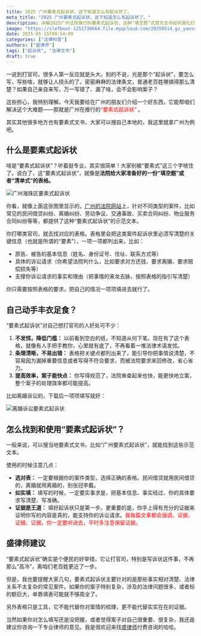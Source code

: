 ```yaml
---
title: 2025 广州要素式起诉状，这下知道怎么写起诉状了。
meta_title: "2025 广州要素式起诉状，这下知道怎么写起诉状了。"
description: 详解2025广州法院推行的要素式起诉状，这种"填空题"式官方文书如何简化打官司流程。深度剖析要素式起诉状的结构特点、适用范围及获取渠道，提供民间借贷、离婚纠纷、劳动争议等常见案件的实用填写指南。了解这一便民举措如何降低诉讼门槛、提高立案效率，以及使用时的关键注意事项。盛律师提醒：复杂案件仍需专业指导，证据永远是诉讼制胜的关键。自助诉讼必备参考资料。
image: "https://slefboot-1251736664.file.myqcloud.com/20250514_gz_yaosu.webp"
date: 2025-05-15T09:54:09
categories: ["法律科普"]
authors: ["盛律师"]
tags: ["起诉状", "法律文书"]
draft: true
---
```


一说到打官司，很多人第一反应就是头大。别的不说，光是那个“起诉状”，要怎么写，写些啥，就够让人挠头的了。密密麻麻的法律条文，普通老百姓哪搞得那么清楚？如果自己亲自来写，万一写错了、漏了啥，会不会影响案子？

这些担心，我特别理解。今天我要给在广州的朋友们介绍一个好东西，它能帮咱们解决这个大难题——那就是广州在推行的<span style="color: red;">“要素式起诉状”</span> 。

其实其他很多地方也有要素式文书，大家可以搜自己本地的，我这里就拿广州为例吧。

## 什么是要素式起诉状

啥是“要素式起诉状”？听着挺专业，其实很简单！大家别被“要素式”这三个字唬住了。说白了，这“要素式起诉状”，就像是**法院给大家准备好的一份“填空题”或者“清单式”的表格。**

![广州海珠区要素式起诉状](https://slefboot-1251736664.file.myqcloud.com/20250514_gz_yaosu.webp)

你看，就像上面这张图里显示的，[广州的法院网站](https://www.gzhzcourt.gov.cn/news/50016551.cshtml)上，针对不同类型的案件，比如常见的民间借贷纠纷、离婚纠纷、劳动争议、交通事故、买卖合同纠纷、物业服务合同纠纷等等，都提供了这种“要素式起诉状”的示范文本。

你打哪类官司，就去找对应的表格。表格里会把这类案件起诉状里必须写清楚的关键信息（也就是所谓的“要素”），一项一项都列出来，比如：

* 原告、被告的基本信息（姓名、身份证号、住址、联系方式等）
* 具体的诉讼请求（你希望法院判什么，比如要求对方还钱、要求离婚、要求赔偿损失等）
* 支撑你诉讼请求的事实和理由（把事情的来龙去脉，按照表格的指引写清楚）

你只需要按照表格的要求，把自己的情况一项项填进去就行了。

## 自己动手丰衣足食？

“要素式起诉状”对自己想打官司的人好处可不少：

1.  **不发怵，降低门槛：** 以前看到空白的纸，不知道从何下笔。现在有了这个表格，就像有人手把手教你，心里就有底了，不再看着一堆法律术语发怵。
2.  **条理清晰，不易出错：** 表格把关键点都列出来了，能引导你把事情说清楚，不容易因为漏掉重要信息或者写得不符合要求，而被法院要求来回修改，省心省力。
3.  **提高效率，案子能快点：** 你写得规范了，法院审查起来也快，能更快地立案，整个案子的处理效率都可能提高。

比如离婚诉讼的，下载后一项项填写就好：

![离婚诉讼要素式起诉状](https://slefboot-1251736664.file.myqcloud.com/20250514_gz_yaosu_lihun.webp)

## 怎么找到和使用“要素式起诉状”？

一般来说，可以搜当地要素式文书，比如“广州要素式起诉状”，就能找到这些示范文本。

使用的时候注意几点：

* **选对表：** 一定要根据你的案件类型，选择正确的表格。民间借贷就用民间借贷的，离婚就用离婚的，别张冠李戴。
* **如实填：** 填写的时候，一定要实事求是，把基本信息、事实经过、你的具体要求写清楚、写准确。
* **证据是王道：** 填好起诉状只是第一步。更重要的是，你手上得有充分的证据来证明你写的内容是真的，能支持你的诉讼请求。<span style="color: red;">我每篇文章都会强调，证据、证据、证据，你一定要听进去，平时多注意保留证据。</span>

## 盛律师建议

“要素式起诉状”确实是个便民的好举措，它让打官司，特别是写诉状这件事，不再那么“高冷”，离咱们老百姓更近了一步。

但是，我也要提醒大家几句，要素式起诉状主要针对的是那些事实相对清楚、法律关系不太复杂的常见案件。如果你的案子特别复杂，涉及的法律问题很多，或者标的额巨大，单靠填表可能就不够周全了。

另外表格只是工具，它不能代替你对案情的梳理，更不能代替实实在在的证据。

当然如果你对怎么填写还是没把握，或者觉得案子对自己很重要、很复杂，我还是建议你咨询一下专业律师的意见。我是很欢迎来找[盛律师](https://www.shenglvshi.cn/contact)付费咨询的哈哈。